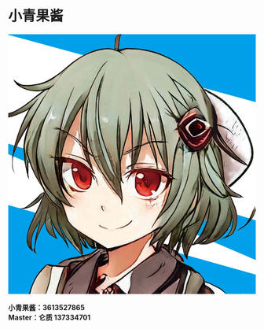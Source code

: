 # 小青果酱  

![Oliva 小青果酱](https://raw.githubusercontent.com/lunzhiPenxil/oliva-still-here/master/image/oliva.jpg)

**小青果酱：3613527865**    
**Master：仑质 137334701**    
